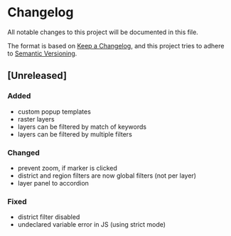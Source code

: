 # Changelog
All notable changes to this project will be documented in this file.

The format is based on [Keep a Changelog](https://keepachangelog.com/en/1.0.0/),
and this project tries to adhere to [Semantic Versioning](https://semver.org/spec/v2.0.0.html).

## [Unreleased]
### Added
- custom popup templates
- raster layers
- layers can be filtered by match of keywords
- layers can be filtered by multiple filters

### Changed
- prevent zoom, if marker is clicked
- district and region filters are now global filters (not per layer)
- layer panel to accordion

### Fixed 
- district filter disabled
- undeclared variable error in JS (using strict mode)
